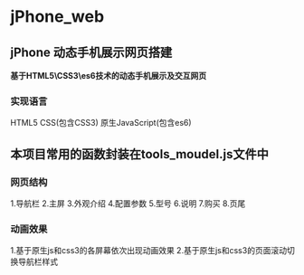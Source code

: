 # jPhone_web
## jPhone 动态手机展示网页搭建

**基于HTML5\CSS3\es6技术的动态手机展示及交互网页**

### 实现语言
HTML5
CSS(包含CSS3)
原生JavaScript(包含es6)

## 本项目常用的函数封装在tools_moudel.js文件中

### 网页结构
1.导航栏
2.主屏
3.外观介绍
4.配置参数
5.型号
6.说明
7.购买
8.页尾

### 动画效果
1.基于原生js和css3的各屏幕依次出现动画效果
2.基于原生js和css3的页面滚动切换导航栏样式